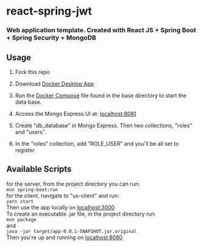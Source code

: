 # react-spring-jwt

### Web application template. Created with React JS + Spring Boot + Spring Security + MongoDB

## Usage
1. Fork this repo

2. Download [Docker Desktop App](https://www.docker.com/products/docker-desktop)

3. Run the [Docker Compose](https://github.com/CalebTracey/react-spring-jwt/blob/main/docker-compose.yaml) file found in the base directory to start the data base.

4. Access the Mongo Express UI at: [localhost:8081](http://localhost:8081/)

5. Create "db_database" in Mongo Express. Then two collections, "roles" and "users".

6. In the "roles" collection, add "ROLE_USER" and you'll be all set to register.

## Available Scripts
for the server, from the project directory you can run:
<br />
`mvn spring-boot:run`
<br />
for the client, navigate to "us-client" and run:
<br />
`yarn start`
<br />
Then use the app locally on [localhost:3000](http://localhost:3000/)
<br />
To create an executable .jar file, in the project directory run:
<br />
`mvn package`
<br />
and
<br />
`java -jar target/app-0.0.1-SNAPSHOT.jar.original`
<br />
Then you're up and running on [localhost:8080](http://localhost:8080/)
